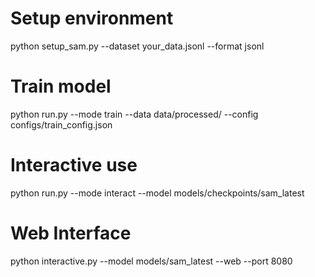 # Setup environment
python setup_sam.py --dataset your_data.jsonl --format jsonl

# Train model  
python run.py --mode train --data data/processed/ --config configs/train_config.json

# Interactive use
python run.py --mode interact --model models/checkpoints/sam_latest

# Web Interface
python interactive.py --model models/sam_latest --web --port 8080
